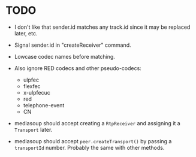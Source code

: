 # TODO

* I don't like that sender.id matches any track.id since it may be replaced later, etc.

* Signal sender.id in "createReceiver" command.

* Lowcase codec names before matching.

* Also ignore RED codecs and other pseudo-codecs:
  * ulpfec
  * flexfec
  * x-ulpfecuc
  * red
  * telephone-event
  * CN

* mediasoup should accept creating a `RtpReceiver` and assigning it a `Transport` later.

* mediasoup should accept `peer.createTransport()` by passing a `transportId` number. Probably the same with other methods.
